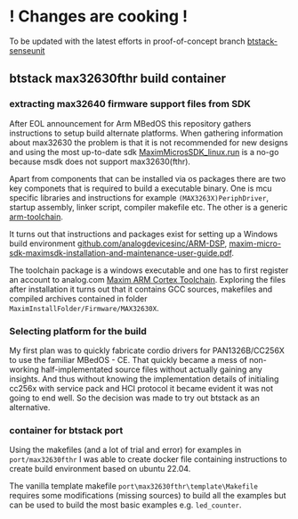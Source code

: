 # ! Changes are cooking ! 

To be updated with the latest efforts in proof-of-concept branch [btstack-senseunit](https://github.com/head5man/btstack-GCC-devcontainer-max3263X/tree/btstack-senseunit)

## btstack max32630fthr build container

### extracting max32640 firmware support files from SDK

After EOL announcement for Arm MBedOS this repository gathers instructions to setup build alternate platforms. When gathering information about max32630 the problem is that it is not recommended for new designs and using the most up-to-date sdk [MaximMicrosSDK_linux.run](https://download.analog.com/sds/exclusive/SFW0018720B/MaximMicrosSDK_linux.run) is a no-go because msdk does not support max32630(fthr).


Apart from components that can be installed via os packages there are two key componets that is required to build a executable binary. One is mcu specific libraries and instructions for example `(MAX3263X)PeriphDriver`, startup assembly, linker script, compiler makefile etc. The other is a generic [arm-toolchain](https://developer.arm.com/downloads/-/arm-gnu-toolchain-downloads).


It turns out that instructions and packages exist for setting up a Windows build environment [github.com/analogdevicesinc/ARM-DSP](https://github.com/analogdevicesinc/ARM-DSP), [maxim-micro-sdk-maximsdk-installation-and-maintenance-user-guide.pdf](https://www.analog.com/media/en/technical-documentation/user-guides/maxim-micro-sdk-maximsdk-installation-and-maintenance-user-guide.pdf).


The toolchain package is a windows executable and one has to first register an account to analog.com [Maxim ARM Cortex Toolchain](https://download.analog.com/sds/exclusive/SFW0001500A/ARMCortexToolchain.exe). Exploring the files after installation it turns out that it contains GCC sources, makefiles and compiled archives contained in folder `MaximInstallFolder/Firmware/MAX32630X`.


### Selecting platform for the build

My first plan was to quickly fabricate cordio drivers for PAN1326B/CC256X to use the familiar MBedOS - CE. That quickly became a mess of non-working half-implementated source files without actually gaining any insights. And thus without knowing the implementation details of initialing cc256x with service pack and HCI protocol it became evident it was not going to end well. So the decision was made to try out btstack as an alternative.

### container for btstack port

Using the makefiles (and a lot of trial and error) for examples in `port/max32630fthr` I was able to create docker file containing instructions to create build environment based on ubuntu 22.04.

The vanilla template makefile `port\max32630fthr\template\Makefile` requires some modifications (missing sources) to build all the examples but can be used to build the most basic examples e.g. `led_counter`.

